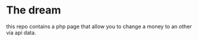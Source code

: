 # The dream

this repo contains a php page that allow you to change a money to an other via api data.
